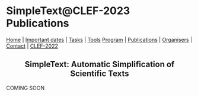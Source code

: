 # SimpleText@CLEF-2023 Publications
<p align="center">
</p>

[Home](./) | [Important dates](./dates) | [Tasks](./tasks)  | [Tools](./tools) 
[Program](./program) | [Publications](./publications) | [Organisers](./organisers) | [Contact](./contact) | [CLEF-2022](https://simpletext-project.com/2022/clef/en/)


<h2 align="center">SimpleText: Automatic Simplification of Scientific Texts</h2>

COMING SOON
